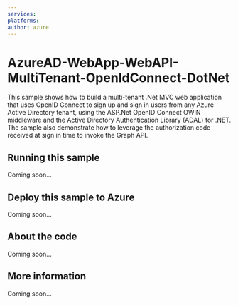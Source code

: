 ```yaml
---
services:
platforms:
author: azure
---
```


# AzureAD-WebApp-WebAPI-MultiTenant-OpenIdConnect-DotNet
This sample shows how to build a multi-tenant .Net MVC web application that uses OpenID Connect to sign up and sign in users from any Azure Active Directory tenant, using the ASP.Net OpenID Connect OWIN middleware and the Active Directory Authentication Library (ADAL) for .NET. The sample also demonstrate how to leverage the authorization code received at sign in time to invoke the Graph API.
## Running this sample
Coming soon...
## Deploy this sample to Azure
Coming soon...
## About the code
Coming soon...
## More information
Coming soon...